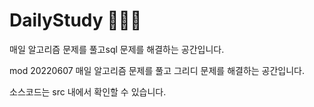 # DailyStudy 🚀🚀🚀
매일  알고리즘 문제를 풀고sql 문제를 해결하는 공간입니다.

mod 20220607
매일  알고리즘 문제를 풀고 그리디 문제를 해결하는 공간입니다.

소스코드는 src 내에서 확인할 수 있습니다.

